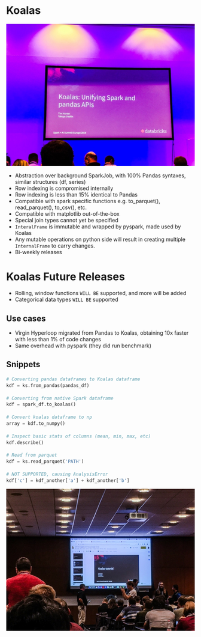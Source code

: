 # Koalas

![IMG](media/e00011.jpg)

  - Abstraction over background SparkJob, with 100% Pandas syntaxes, similar structures (df, series)
  - Row indexing is compromised internally
  - Row indexing is less than 15% identical to Pandas
  - Compatible with spark specific functions e.g. to_parquet(), read_parquet(), to_csv(), etc.
  - Compatible with matplotlib out-of-the-box
  - Special join types cannot yet be specified
  - `InteralFrame` is immutable and wrapped by pyspark, made used by Koalas
  - Any mutable operations on python side will result in creating multiple `InternalFrame` to carry changes.
  - Bi-weekly releases

# Koalas Future Releases
  - Rolling, window functions `WILL BE` supported, and more will be added 
  - Categorical data types `WILL BE` supported

## Use cases
  - Virgin Hyperloop migrated from Pandas to Koalas, obtaining 10x faster with less than 1% of code changes
  - Same overhead with pyspark (they did run benchmark)

## Snippets

```python
# Converting pandas dataframes to Koalas dataframe
kdf = ks.from_pandas(pandas_df)

# Converting from native Spark dataframe
kdf = spark_df.to_koalas()

# Convert koalas dataframe to np
array = kdf.to_numpy()

# Inspect basic stats of columns (mean, min, max, etc)
kdf.describe()

# Read from parquet
kdf = ks.read_parquet('PATH')

# NOT SUPPORTED, causing AnalysisError
kdf['c'] = kdf_another['a'] + kdf_another['b']

```

![IMG](media/e00003.jpg)